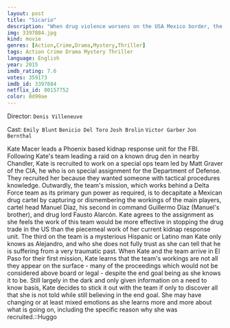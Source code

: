 ```yaml
---
layout: post
title: "Sicario"
description: "When drug violence worsens on the USA Mexico border, the FBI sends an idealistic agent, Kate Macer (Emily Blunt) on a mission to eradicate a drug cartel responsible for a bomb that had killed members of her team..."
img: 3397884.jpg
kind: movie
genres: [Action,Crime,Drama,Mystery,Thriller]
tags: Action Crime Drama Mystery Thriller 
language: English
year: 2015
imdb_rating: 7.6
votes: 359173
imdb_id: 3397884
netflix_id: 80157752
color: 8d99ae
---
```

Director: `Denis Villeneuve`  

Cast: `Emily Blunt` `Benicio Del Toro` `Josh Brolin` `Victor Garber` `Jon Bernthal` 

Kate Macer leads a Phoenix based kidnap response unit for the FBI. Following Kate's team leading a raid on a known drug den in nearby Chandler, Kate is recruited to work on a special ops team led by Matt Graver of the CIA, he who is on special assignment for the Department of Defense. They recruited her because they wanted someone with tactical procedures knowledge. Outwardly, the team's mission, which works behind a Delta Force team as its primary gun power as required, is to decapitate a Mexican drug cartel by capturing or dismembering the workings of the main players, cartel head Manuel Díaz, his second in command Guillermo Díaz (Manuel's brother), and drug lord Fausto Alarcón. Kate agrees to the assignment as she feels the work of this team would be more effective in stopping the drug trade in the US than the piecemeal work of her current kidnap response unit. The third on the team is a mysterious Hispanic or Latino man Kate only knows as Alejandro, and who she does not fully trust as she can tell that he is suffering from a very traumatic past. When Kate and the team arrive in El Paso for their first mission, Kate learns that the team's workings are not all they appear on the surface - many of the proceedings which would not be considered above board or legal - despite the end goal being as she knows it to be. Still largely in the dark and only given information on a need to know basis, Kate decides to stick it out with the team if only to discover all that she is not told while still believing in the end goal. She may have changing or at least mixed emotions as she learns more and more about what is going on, including the specific reason why she was recruited.::Huggo